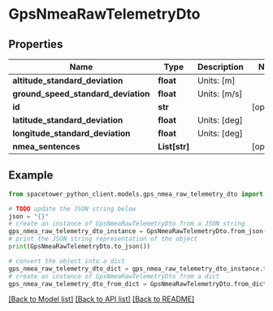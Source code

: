 # GpsNmeaRawTelemetryDto


## Properties

Name | Type | Description | Notes
------------ | ------------- | ------------- | -------------
**altitude_standard_deviation** | **float** | Units: [m] | 
**ground_speed_standard_deviation** | **float** | Units: [m/s] | 
**id** | **str** |  | [optional] 
**latitude_standard_deviation** | **float** | Units: [deg] | 
**longitude_standard_deviation** | **float** | Units: [deg] | 
**nmea_sentences** | **List[str]** |  | [optional] 

## Example

```python
from spacetower_python_client.models.gps_nmea_raw_telemetry_dto import GpsNmeaRawTelemetryDto

# TODO update the JSON string below
json = "{}"
# create an instance of GpsNmeaRawTelemetryDto from a JSON string
gps_nmea_raw_telemetry_dto_instance = GpsNmeaRawTelemetryDto.from_json(json)
# print the JSON string representation of the object
print(GpsNmeaRawTelemetryDto.to_json())

# convert the object into a dict
gps_nmea_raw_telemetry_dto_dict = gps_nmea_raw_telemetry_dto_instance.to_dict()
# create an instance of GpsNmeaRawTelemetryDto from a dict
gps_nmea_raw_telemetry_dto_from_dict = GpsNmeaRawTelemetryDto.from_dict(gps_nmea_raw_telemetry_dto_dict)
```
[[Back to Model list]](../README.md#documentation-for-models) [[Back to API list]](../README.md#documentation-for-api-endpoints) [[Back to README]](../README.md)


